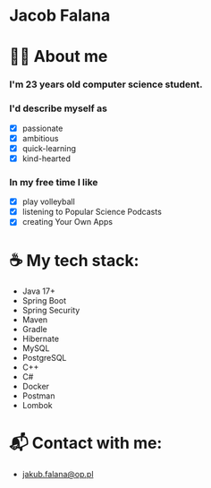 # Jacob Falana

# 👨‍💻 About me
### I'm 23 years old computer science student. 

### I'd describe myself as
- [x] passionate
- [x] ambitious
- [x] quick-learning
- [x] kind-hearted

###  In my free time I like
- [x] play volleyball
- [x] listening to Popular Science Podcasts
- [x] creating Your Own Apps

# ☕ My tech stack:
- Java 17+
- Spring Boot
- Spring Security
- Maven
- Gradle
- Hibernate
- MySQL
- PostgreSQL
- C++
- C#
- Docker
- Postman
- Lombok

# 📬 Contact with me:
- jakub.falana@op.pl
